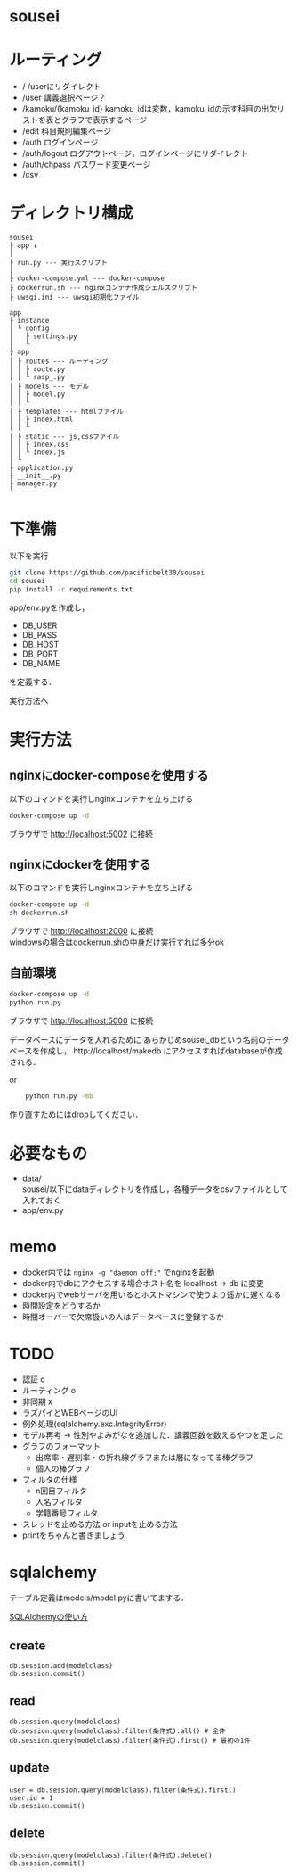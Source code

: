 # sousei
# ルーティング
- / /userにリダイレクト
- /user 講義選択ページ？
- /kamoku/{kamoku_id} kamoku_idは変数，kamoku_idの示す科目の出欠リストを表とグラフで表示するページ
- /edit 科目規則編集ページ
- /auth ログインページ
- /auth/logout ログアウトページ，ログインページにリダイレクト
- /auth/chpass パスワード変更ページ
- /csv

# ディレクトリ構成

```
sousei
├ app ↓
│
├ run.py --- 実行スクリプト
│
├ docker-compose.yml --- docker-compose
├ dockerrun.sh --- nginxコンテナ作成シェルスクリプト
├ uwsgi.ini --- uwsgi初期化ファイル
```
```
app
├ instance
│ └ config  
│   ├ settings.py
│   └ 
├ app
│ ├ routes --- ルーティング
│ │ ├ route.py
│ │ └ rasp_.py
│ ├ models --- モデル
│ │ ├ model.py
│ │ └ 
│ ├ templates --- htmlファイル
│ │ ├ index.html
│ │ └ 
│ ├ static --- js,cssファイル
│ │ ├ index.css
│ │ └ index.js
│ └ 
├ application.py
├ __init__.py
├ manager.py
└ 
```


# 下準備
以下を実行
```sh
git clone https://github.com/pacificbelt30/sousei
cd sousei
pip install -r requirements.txt
```

app/env.pyを作成し，
- DB_USER
- DB_PASS
- DB_HOST
- DB_PORT
- DB_NAME

を定義する．

実行方法へ

# 実行方法
## nginxにdocker-composeを使用する
以下のコマンドを実行しnginxコンテナを立ち上げる
```sh
docker-compose up -d
```
ブラウザで [http://localhost:5002](http://localhost:5002) に接続

## nginxにdockerを使用する
以下のコマンドを実行しnginxコンテナを立ち上げる
```sh
docker-compose up -d
sh dockerrun.sh
```
ブラウザで [http://localhost:2000](http://localhost:2000) に接続  
windowsの場合はdockerrun.shの中身だけ実行すれば多分ok

## 自前環境
```sh
docker-compose up -d
python run.py
```
ブラウザで [http://localhost:5000](http://localhost:5000) に接続

データベースにデータを入れるために
あらかじめsousei_dbという名前のデータベースを作成し，
http://localhost/makedb にアクセスすればdatabaseが作成される．

or
```sh
    python run.py -mb
```
作り直すためにはdropしてください．

# 必要なもの
- data/  
sousei/以下にdataディレクトリを作成し，各種データをcsvファイルとして入れておく
- app/env.py

# memo
- docker内では ```nginx -g "daemon off;"``` でnginxを起動
- docker内でdbにアクセスする場合ホスト名を localhost -> db に変更
- docker内でwebサーバを用いるとホストマシンで使うより遥かに遅くなる
- 時間設定をどうするか
- 時間オーバーで欠席扱いの人はデータベースに登録するか

# TODO
- 認証 o
- ルーティング o
- 非同期 x
- ラズパイとWEBページのUI
- 例外処理(sqlalchemy.exc.IntegrityError)
- モデル再考 -> 性別やよみがなを追加した．講義回数を数えるやつを足した
- グラフのフォーマット
    - 出席率・遅刻率・の折れ線グラフまたは層になってる棒グラフ
    - 個人の棒グラフ
- フィルタの仕様
    - n回目フィルタ
    - 人名フィルタ
    - 学籍番号フィルタ
- スレッドを止める方法 or inputを止める方法
- printをちゃんと書きましょう


# sqlalchemy
テーブル定義はmodels/model.pyに書いてまする．

[SQLAlchemyの使い方](https://qiita.com/tomo0/items/a762b1bc0f192a55eae8#delete)
## create
```
db.session.add(modelclass)
db.session.commit()
```
## read
```
db.session.query(modelclass)
db.session.query(modelclass).filter(条件式).all() # 全件
db.session.query(modelclass).filter(条件式).first() # 最初の1件
```
## update
```
user = db.session.query(modelclass).filter(条件式).first()
user.id = 1
db.session.commit()
```
## delete
```
db.session.query(modelclass).filter(条件式).delete()
db.session.commit()
```
